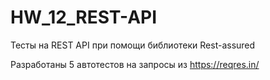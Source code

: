 # HW_12_REST-API

 Тесты на REST API при помощи библиотеки Rest-assured
 
 Разработаны 5 автотестов на запросы из https://reqres.in/
